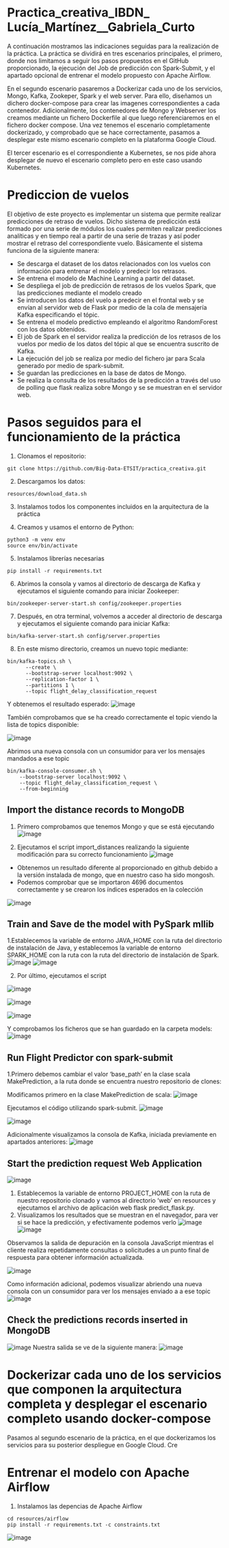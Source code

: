 # Practica_creativa_IBDN_ Lucía_Martínez__Gabriela_Curto
A continuación mostramos las indicaciones seguidas para la realización de la práctica. La práctica se dividirá en tres escenarios principales, el primero, donde nos limitamos a seguir los pasos propuestos en el GitHub proporcionado, la ejecución del Job de predicción con Spark-Submit, y el apartado opcional de entrenar el modelo propuesto con Apache Airflow.

En el segundo escenario pasaremos a Dockerizar cada uno de los servicios, Mongo, Kafka, Zookeper, Spark y el web server. Para ello, diseñamos un dichero docker-compose para crear las imagenes correspondientes a cada contenedor. Adicionalmente, los contenedores de Mongo y Webserver los creamos mediante un fichero Dockerfile al que luego referenciaremos en el fichero docker compose. Una vez tenemos el escenario completamente dockerizado, y comprobado que se hace correctamente, pasamos a desplegar este mismo escenario completo en la plataforma Google Cloud.

El tercer escenario es el correspondiente a Kubernetes, se nos pide ahora desplegar de nuevo el escenario completo pero en este caso usando Kubernetes.


# Prediccion de vuelos
El objetivo de este proyecto es implementar un sistema que permite realizar predicciones de retraso de vuelos. Dicho sistema de predicción está formado por una serie de módulos los cuales permiten realizar predicciones analíticas y en tiempo real a partir de una serie de trazas y así poder mostrar el retraso del correspondiente vuelo. 
Básicamente el sistema funciona de la siguiente manera:

- Se descarga el dataset de los datos relacionados con los vuelos con información  para  entrenar el modelo y predecir los retrasos.
- Se entrena el modelo de Machine Learning a partir del dataset.
- Se despliega el job de predicción de retrasos de los vuelos Spark, que  las predicciones mediante el modelo creado
- Se introducen los datos del vuelo a predecir en el frontal web y se envían al servidor web de Flask por medio de la cola de mensajería Kafka especificando el tópic.
- Se entrena el modelo predictivo empleando el algoritmo RandomForest con los datos obtenidos.
- El job de Spark en el servidor realiza la predicción de los retrasos de los vuelos por medio de los datos del tópic al que se encuentra suscrito de Kafka.
- La ejecución del job se realiza por medio del fichero jar para Scala generado por medio de spark-submit.
- Se guardan las predicciones en la base de datos de Mongo.
- Se realiza la consulta de los resultados de la predicción a través del uso de polling que flask realiza sobre Mongo y se se muestran en el servidor web.


# Pasos seguidos para el funcionamiento de la práctica
1.	Clonamos el repositorio:
```
git clone https://github.com/Big-Data-ETSIT/practica_creativa.git
```

2. Descargamos los datos:
```
resources/download_data.sh
```
3. Instalamos todos los componentes incluidos en la arquitectura de la práctica

4. Creamos y usamos el entorno de Python:
```
python3 -m venv env
source env/bin/activate
```
5. Instalamos librerías necesarias
```
pip install -r requirements.txt
```
6. Abrimos la consola y vamos al directorio de descarga de Kafka y ejecutamos el siguiente comando para iniciar Zookeeper:
```
bin/zookeeper-server-start.sh config/zookeeper.properties
```
 7. Después, en otra terminal, volvemos a acceder al directorio de descarga y ejecutamos el siguiente comando para iniciar Kafka:
```
bin/kafka-server-start.sh config/server.properties
```
8. En este mismo directorio, creamos un nuevo topic mediante:
```
bin/kafka-topics.sh \
      --create \
      --bootstrap-server localhost:9092 \
      --replication-factor 1 \
      --partitions 1 \
      --topic flight_delay_classification_request
 ```    
 Y obtenemos el resultado esperado:
 ![image](https://github.com/gabicurto/Practica_creativa_IBDN/assets/127130231/22ed2616-e276-4380-a163-c103a7ed7abc)

 
 También comprobamos que se ha creado correctamente el topic viendo la lista de topics disponible:
 
![image](https://github.com/gabicurto/Practica_creativa_IBDN/assets/127130231/47419f93-ec7a-4938-93ca-d80db2a7c3e8)

Abrimos una nueva consola con un consumidor para ver los mensajes mandados a ese topic
```
bin/kafka-console-consumer.sh \
    --bootstrap-server localhost:9092 \
    --topic flight_delay_classification_request \
    --from-beginning
```


 ## Import the distance records to MongoDB
 1. Primero comprobamos que tenemos Mongo y que se está ejecutando
 ![image](https://github.com/gabicurto/Practica_creativa_IBDN/assets/127130231/244c1cb3-4256-4b7c-9949-e1cffc1b2203)
 
 2. Ejecutamos el script import_distances realizando la siguiente modificación para su correcto funcionamiento
![image](https://github.com/gabicurto/Practica_creativa_IBDN/assets/127130231/d9131407-7243-4ff0-af62-d91d8bde82aa)
- Obtenemos un resultado diferente al proporcionado en github debido a la versión instalada de mongo, que en nuestro caso ha sido mongosh.
- Podemos comprobar que se importaron 4696 documentos correctamente y se crearon los índices esperados en la colección

![image](https://github.com/gabicurto/Practica_creativa_IBDN/assets/127130231/c9af6ab8-796a-4965-ad8d-ff7460ae232b)


## Train and Save de the model with PySpark mllib
1.Establecemos la variable de entorno JAVA_HOME con la ruta del directorio de instalación de Java, y establecemos la variable de entorno SPARK_HOME con la ruta con la ruta del directorio de instalación de Spark.
![image](https://github.com/gabicurto/Practica_creativa_IBDN/assets/127130231/f1884a99-27e7-480b-b804-54f41df11240)
![image](https://github.com/gabicurto/Practica_creativa_IBDN/assets/127130231/286cf26b-1486-48bd-9393-b9ac5091baf1)

2. Por último, ejecutamos el script

![image](https://github.com/gabicurto/Practica_creativa_IBDN/assets/127130231/40b3e0cb-b405-4a24-988f-70e4b56872ca)

![image](https://github.com/gabicurto/Practica_creativa_IBDN/assets/127130231/29b6af82-2370-4072-b3c2-dc7eda2f8db9)

![image](https://github.com/gabicurto/Practica_creativa_IBDN/assets/127130231/518709df-6386-4601-a5c1-68f8a59aab13)

Y comprobamos los ficheros que se han guardado en la carpeta models:
![image](https://github.com/gabicurto/Practica_creativa_IBDN/assets/127130231/2170bc47-75f3-43e7-97f2-5dacd90abd67)


## Run Flight Predictor con spark-submit
1.Primero debemos cambiar el valor ‘base_path’ en la clase scala MakePrediction, a la ruta donde se encuentra nuestro repositorio de clones:

Modificamos primero en la clase MakePrediction de scala:
![image](https://github.com/gabicurto/Practica_creativa_IBDN/assets/127130231/09265e47-a308-4683-a4ba-9adc9ada04ff)

Ejecutamos el código utilizando spark-submit.
![image](https://github.com/gabicurto/Practica_creativa_IBDN/assets/127130231/8d17aaf9-e681-4f8b-a652-a9a23733bd50)

![image](https://github.com/gabicurto/Practica_creativa_IBDN/assets/127130231/832e8fea-3818-4d31-add9-9db542325527)

Adicionalmente visualizamos la consola de Kafka, iniciada previamente en apartados anteriores:
![image](https://github.com/gabicurto/Practica_creativa_IBDN/assets/127130231/39d810f6-7871-4971-90d9-ff1c8f6b9ec4)

## Start the prediction request Web Application
![image](https://github.com/gabicurto/Practica_creativa_IBDN/assets/127130231/7c6477e8-1bfe-40ce-a1ad-8528f295661f)
1. Establecemos la variable de entorno PROJECT_HOME con la ruta de nuestro repositorio clonado y vamos al directorio ‘web’ en resources y ejecutamos el archivo de aplicación web flask predict_flask.py. 
2. Visualizamos los resultados que se muestran en el navegador, para ver si se hace la predicción, y efectivamente podemos verlo
![image](https://github.com/gabicurto/Practica_creativa_IBDN/assets/127130231/1cd048d4-772d-4efd-8476-c6078a77951a)
![image](https://github.com/gabicurto/Practica_creativa_IBDN/assets/127130231/187eae20-ef59-45a8-bf9e-3f6a8f012778)

Observamos la salida de depuración en la consola JavaScript mientras el cliente realiza repetidamente consultas o solicitudes a un punto final de respuesta para obtener información actualizada.

![image](https://github.com/gabicurto/Practica_creativa_IBDN/assets/127130231/d8c267bc-67a9-4ecb-b6cd-cf03b543b06a)

Como información adicional, podemos visualizar abriendo una nueva consola con un consumidor para ver los mensajes enviado a a ese topic
![image](https://github.com/gabicurto/Practica_creativa_IBDN/assets/127130231/4de19ac0-af76-46cc-bfcb-c9af0bde505b)

## Check the predictions records inserted in MongoDB
![image](https://github.com/gabicurto/Practica_creativa_IBDN/assets/127130231/9bc8110c-57c1-43af-9bd5-c44eea79beb6)
Nuestra salida se ve de la siguiente manera:
![image](https://github.com/gabicurto/Practica_creativa_IBDN/assets/127130231/d80e1953-717b-4f8d-823c-88c4e7828802)


# Dockerizar cada uno de los servicios que componen la arquitectura completa y desplegar el escenario completo usando docker-compose
Pasamos al segundo escenario de la práctica, en el que dockerizamos los servicios para su posterior despliegue en Google Cloud. Cre

# Entrenar el modelo con Apache Airflow
1. Instalamos las depencias de Apache Airflow
```
cd resources/airflow
pip install -r requirements.txt -c constraints.txt
```
![image](https://github.com/gabicurto/Practica_creativa_IBDN/assets/127130231/1ef2c3e8-1666-4d91-8fb9-413701628cb4)








